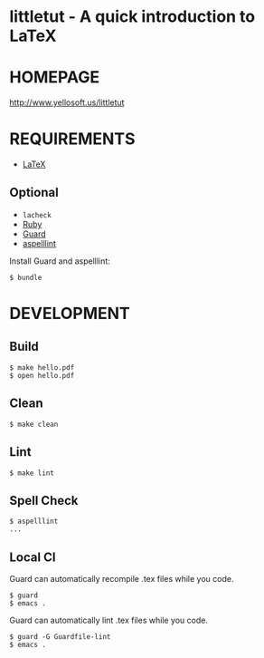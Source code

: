 # littletut - A quick introduction to LaTeX

# HOMEPAGE

http://www.yellosoft.us/littletut

# REQUIREMENTS

* [LaTeX](http://latex-project.org/ftp.html)

## Optional

* `lacheck`
* [Ruby](https://www.ruby-lang.org/en/)
* [Guard](http://guardgem.org/)
* [aspelllint](https://github.com/mcandre/aspelllint)

Install Guard and aspelllint:

    $ bundle

# DEVELOPMENT

## Build

    $ make hello.pdf
    $ open hello.pdf

## Clean

    $ make clean

## Lint

    $ make lint

## Spell Check

    $ aspelllint
    ...

## Local CI

Guard can automatically recompile .tex files while you code.

    $ guard
    $ emacs .

Guard can automatically lint .tex files while you code.

    $ guard -G Guardfile-lint
    $ emacs .
